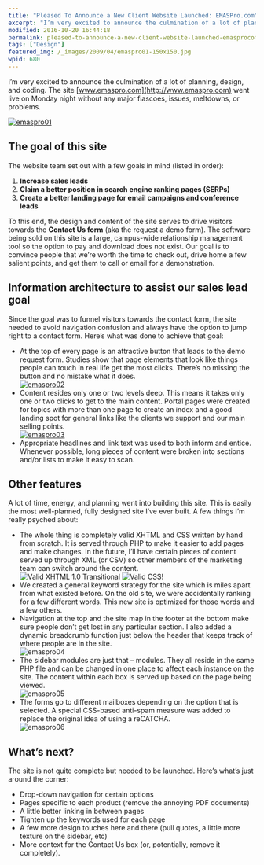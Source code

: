 ```yaml
---
title: "Pleased To Announce a New Client Website Launched: EMASPro.com"
excerpt: "I’m very excited to announce the culmination of a lot of planning, design, and coding. The site emaspro.com went live on Monday night without any major fiascoes, issues, meltdowns, or problems."
modified: 2016-10-20 16:44:18
permalink: pleased-to-announce-a-new-client-website-launched-emasprocom/index.html
tags: ["Design"]
featured_img: /_images/2009/04/emaspro01-150x150.jpg
wpid: 680
---
```



I’m very excited to announce the culmination of a lot of planning, design, and coding. The site [www.emaspro.com](http://www.emaspro.com) went live on Monday night without any major fiascoes, issues, meltdowns, or problems.

[![emaspro01](/_images/2009/04/emaspro01.jpg "emaspro01")](http://emaspro.com)

The goal of this site
---------------------

The website team set out with a few goals in mind (listed in order):

1. **Increase sales leads**
2. **Claim a better position in search engine ranking pages (SERPs)**
3. **Create a better landing page for email campaigns and conference leads**

To this end, the design and content of the site serves to drive visitors towards the **Contact Us form** (aka the request a demo form). The software being sold on this site is a large, campus-wide relationship management tool so the option to pay and download does not exist. Our goal is to convince people that we’re worth the time to check out, drive home a few salient points, and get them to call or email for a demonstration.

Information architecture to assist our sales lead goal
------------------------------------------------------

Since the goal was to funnel visitors towards the contact form, the site needed to avoid navigation confusion and always have the option to jump right to a contact form. Here’s what was done to achieve that goal:

- At the top of every page is an attractive button that leads to the demo request form. Studies show that page elements that look like things people can touch in real life get the most clicks. There’s no missing the button and no mistake what it does.  
  [![emaspro02](/_images/2009/04/emaspro02.jpg "emaspro02")](http://emaspro.com/contact/)
- Content resides only one or two levels deep. This means it takes only one or two clicks to get to the main content. Portal pages were created for topics with more than one page to create an index and a good landing spot for general links like the clients we support and our main selling points.  
  [![emaspro03](/_images/2009/04/emaspro03.jpg "emaspro03")](http://emaspro.com/why-emas-pro/)
- Appropriate headlines and link text was used to both inform and entice. Whenever possible, long pieces of content were broken into sections and/or lists to make it easy to scan.

Other features
--------------

A lot of time, energy, and planning went into building this site. This is easily the most well-planned, fully designed site I’ve ever built. A few things I’m really psyched about:

- The whole thing is completely valid XHTML and CSS written by hand from scratch. It is served through PHP to make it easier to add pages and make changes. In the future, I’ll have certain pieces of content served up through XML (or CSV) so other members of the marketing team can switch around the content.  
  ![Valid XHTML 1.0 Transitional](https://www.w3.org/Icons/valid-xhtml10) ![Valid CSS!](https://jigsaw.w3.org/css-validator/images/vcss)
- We created a general keyword strategy for the site which is miles apart from what existed before. On the old site, we were accidentally ranking for a few different words. This new site is optimized for those words and a few others.
- Navigation at the top and the site map in the footer at the bottom make sure people don’t get lost in any particular section. I also added a dynamic breadcrumb function just below the header that keeps track of where people are in the site.  
  ![emaspro04](/_images/2009/04/emaspro04.jpg "emaspro04")
- The sidebar modules are just that – modules. They all reside in the same PHP file and can be changed in one place to affect each instance on the site. The content within each box is served up based on the page being viewed.  
  ![emaspro05](/_images/2009/04/emaspro05.jpg "emaspro05")
- The forms go to different mailboxes depending on the option that is selected. A special CSS-based anti-spam measure was added to replace the original idea of using a reCATCHA.  
  ![emaspro06](/_images/2009/04/emaspro06.jpg "emaspro06")

What’s next?
------------

The site is not quite complete but needed to be launched. Here’s what’s just around the corner:

- Drop-down navigation for certain options
- Pages specific to each product (remove the annoying PDF documents)
- A little better linking in between pages
- Tighten up the keywords used for each page
- A few more design touches here and there (pull quotes, a little more texture on the sidebar, etc)
- More context for the Contact Us box (or, potentially, remove it completely).
